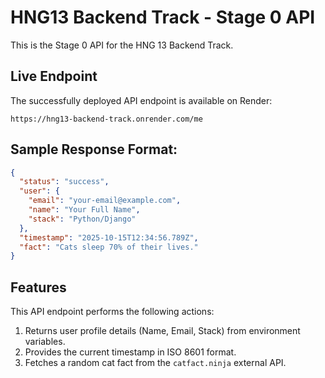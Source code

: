 # HNG13 Backend Track - Stage 0 API

This is the Stage 0 API for the HNG 13 Backend Track.
## Live Endpoint
The successfully deployed API endpoint is available on Render:

`https://hng13-backend-track.onrender.com/me`
## Sample Response Format:

``` json
{
  "status": "success",
  "user": {
    "email": "your-email@example.com",
    "name": "Your Full Name",
    "stack": "Python/Django"
  },
  "timestamp": "2025-10-15T12:34:56.789Z",
  "fact": "Cats sleep 70% of their lives."
}
```

## Features
This API endpoint performs the following actions:
1.  Returns user profile details (Name, Email, Stack) from environment variables.
2.  Provides the current timestamp in ISO 8601 format.
3.  Fetches a random cat fact from the `catfact.ninja` external API.